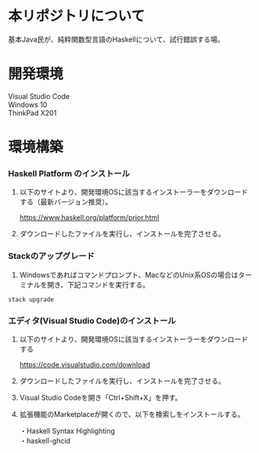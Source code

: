 # 本リポジトリについて

基本Java民が、純粋関数型言語のHaskellについて、試行錯誤する場。

# 開発環境

Visual Studio Code  
Windows 10  
ThinkPad X201  

# 環境構築

### Haskell Platform のインストール

1. 以下のサイトより、開発環境OSに該当するインストーラーをダウンロードする（最新バージョン推奨）。

   https://www.haskell.org/platform/prior.html

2. ダウンロードしたファイルを実行し、インストールを完了させる。


### Stackのアップグレード

1. Windowsであればコマンドプロンプト、MacなどのUnix系OSの場合はターミナルを開き、下記コマンドを実行する。

```
stack upgrade
```

### エディタ(Visual Studio Code)のインストール

1. 以下のサイトより、開発環境OSに該当するインストーラーをダウンロードする

    https://code.visualstudio.com/download

2. ダウンロードしたファイルを実行し、インストールを完了させる。

3. Visual Studio Codeを開き「Ctrl+Shift+X」を押す。

4. 拡張機能のMarketplaceが開くので、以下を検索しをインストールする。

    ・Haskell Syntax Highlighting  
    ・haskell-ghcid  

